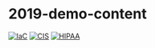 # 2019-demo-content

[![IaC](https://app.soluble.cloud/api/v1/public/badges/b7049d13-c790-4606-9ce9-df07247ce23e.svg)](https://app.soluble.cloud/repos/details/github.com/jvogt/2019-demo-content)  [![CIS](https://app.soluble.cloud/api/v1/public/badges/8daf57bd-3edb-4929-bb51-0ccb316b3994.svg)](https://app.soluble.cloud/repos/details/github.com/jvogt/2019-demo-content)  [![HIPAA](https://app.soluble.cloud/api/v1/public/badges/c8aa628f-ad09-4cbd-b440-9366c1c10ab7.svg)](https://app.soluble.cloud/repos/details/github.com/jvogt/2019-demo-content)  

